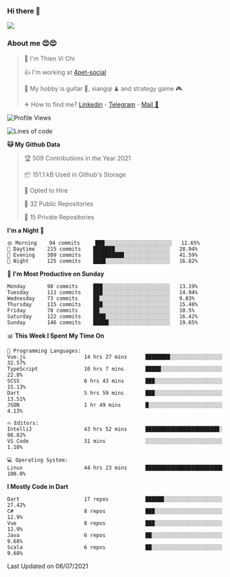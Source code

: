 ### Hi there 👋
![](https://media1.tenor.com/images/9aa4aee77151757a310fcdb4b8fd2a0a/tenor.gif?itemid=12671405)

### About me 😍😍

> 🙎 I'm Thien Vi Chi
> 
> 👍 I'm working at [4pet-social](https://github.com/4pet-social)
>
> 🥞 My hobby is guitar 🎸, xiangqi ♟ and strategy game 🎮.
> 
> ✈ How to find me? [Linkedin](https://www.linkedin.com/in/tvc12/) - [Telegram](https://t.me/yeutham212) - [Mail 📧](mailto:meomeocf98@gmail.com)
> 

<!--START_SECTION:waka-->
![Profile Views](http://img.shields.io/badge/Profile%20Views-7-blue)

![Lines of code](https://img.shields.io/badge/From%20Hello%20World%20I%27ve%20Written-745135%20lines%20of%20code-blue)

**🐱 My Github Data** 

> 🏆 509 Contributions in the Year 2021
 > 
> 📦 151.1 kB Used in Github's Storage 
 > 
> 💼 Opted to Hire
 > 
> 📜 32 Public Repositories 
 > 
> 🔑 15 Private Repositories  
 > 
**I'm a Night 🦉** 

```text
🌞 Morning    94 commits     ███░░░░░░░░░░░░░░░░░░░░░░   12.65% 
🌆 Daytime    215 commits    ███████░░░░░░░░░░░░░░░░░░   28.94% 
🌃 Evening    309 commits    ██████████░░░░░░░░░░░░░░░   41.59% 
🌙 Night      125 commits    ████░░░░░░░░░░░░░░░░░░░░░   16.82%

```
📅 **I'm Most Productive on Sunday** 

```text
Monday       98 commits     ███░░░░░░░░░░░░░░░░░░░░░░   13.19% 
Tuesday      111 commits    ███░░░░░░░░░░░░░░░░░░░░░░   14.94% 
Wednesday    73 commits     ██░░░░░░░░░░░░░░░░░░░░░░░   9.83% 
Thursday     115 commits    ███░░░░░░░░░░░░░░░░░░░░░░   15.48% 
Friday       78 commits     ██░░░░░░░░░░░░░░░░░░░░░░░   10.5% 
Saturday     122 commits    ████░░░░░░░░░░░░░░░░░░░░░   16.42% 
Sunday       146 commits    █████░░░░░░░░░░░░░░░░░░░░   19.65%

```


📊 **This Week I Spent My Time On** 

```text
💬 Programming Languages: 
Vue.js                   14 hrs 27 mins      ████████░░░░░░░░░░░░░░░░░   32.57% 
TypeScript               10 hrs 7 mins       █████░░░░░░░░░░░░░░░░░░░░   22.8% 
SCSS                     6 hrs 43 mins       ███░░░░░░░░░░░░░░░░░░░░░░   15.13% 
Dart                     5 hrs 59 mins       ███░░░░░░░░░░░░░░░░░░░░░░   13.51% 
JSON                     1 hr 49 mins        █░░░░░░░░░░░░░░░░░░░░░░░░   4.13%

🔥 Editors: 
IntelliJ                 43 hrs 52 mins      ████████████████████████░   98.82% 
VS Code                  31 mins             ░░░░░░░░░░░░░░░░░░░░░░░░░   1.18%

💻 Operating System: 
Linux                    44 hrs 23 mins      █████████████████████████   100.0%

```

**I Mostly Code in Dart** 

```text
Dart                     17 repos            ██████░░░░░░░░░░░░░░░░░░░   27.42% 
C#                       8 repos             ███░░░░░░░░░░░░░░░░░░░░░░   12.9% 
Vue                      8 repos             ███░░░░░░░░░░░░░░░░░░░░░░   12.9% 
Java                     6 repos             ██░░░░░░░░░░░░░░░░░░░░░░░   9.68% 
Scala                    6 repos             ██░░░░░░░░░░░░░░░░░░░░░░░   9.68%

```



 Last Updated on 06/07/2021
<!--END_SECTION:waka-->